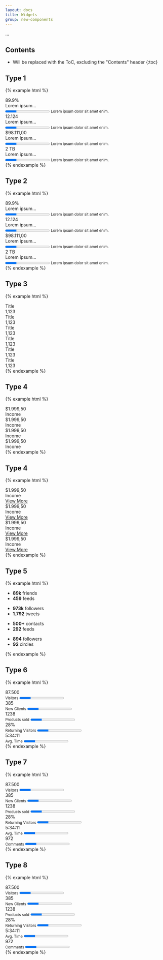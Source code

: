 ```yaml
---
layout: docs
title: Widgets
group: new-components
---
```


...

## Contents

* Will be replaced with the ToC, excluding the "Contents" header
{:toc}

## Type 1

{% example html %}
<div class="row">
  <div class="col-sm-6 col-lg-3">
      <div class="card">
        <div class="card-block">
          <div class="h4 m-a-0">89.9%</div>
          <div class="p-b-1">Lorem ipsum...</div>
          <progress class="progress progress-xs progress-success" value="25" max="100">25%</progress>
          <small class="text-muted">Lorem ipsum dolor sit amet enim.</small>
        </div>
      </div>
    </div><!--/col-->
    <div class="col-sm-6 col-lg-3">
      <div class="card">
        <div class="card-block">
          <div class="h4 m-a-0">12.124</div>
          <div class="p-b-1">Lorem ipsum...</div>
          <progress class="progress progress-xs progress-info" value="25" max="100">25%</progress>
          <small class="text-muted">Lorem ipsum dolor sit amet enim.</small>
        </div>
      </div>
    </div><!--/col-->
    <div class="col-sm-6 col-lg-3">
      <div class="card">
        <div class="card-block">
          <div class="h4 m-a-0">$98.111,00</div>
          <div class="p-b-1">Lorem ipsum...</div>
          <progress class="progress progress-xs progress-warning" value="25" max="100">25%</progress>
          <small class="text-muted">Lorem ipsum dolor sit amet enim.</small>
        </div>
      </div>
    </div><!--/col-->
    <div class="col-sm-6 col-lg-3">
      <div class="card">
        <div class="card-block">
          <div class="h4 m-a-0">2 TB</div>
          <div class="p-b-1">Lorem ipsum...</div>
          <progress class="progress progress-xs progress-danger" value="25" max="100">25%</progress>
          <small class="text-muted">Lorem ipsum dolor sit amet enim.</small>
        </div>
      </div>
    </div><!--/col-->
  </div><!--/row-->
{% endexample %}

## Type 2

{% example html %}
<div class="row">
  <div class="col-sm-6 col-lg-3">
    <div class="card card-inverse card-primary">
      <div class="card-block">
        <div class="h4 m-a-0">89.9%</div>
        <div class="p-b-1">Lorem ipsum...</div>
        <progress class="progress progress-xs progress-success" value="25" max="100">25%</progress>
        <small class="text-muted">Lorem ipsum dolor sit amet enim.</small>
      </div>
    </div>
  </div><!--/col-->
  <div class="col-sm-6 col-lg-3">
    <div class="card card-inverse card-warning">
      <div class="card-block">
        <div class="h4 m-a-0">12.124</div>
        <div class="p-b-1">Lorem ipsum...</div>
        <progress class="progress progress-xs progress-info" value="25" max="100">25%</progress>
        <small class="text-muted">Lorem ipsum dolor sit amet enim.</small>
      </div>
    </div>
  </div><!--/col-->
  <div class="col-sm-6 col-lg-3">
    <div class="card card-inverse card-danger">
      <div class="card-block">
        <div class="h4 m-a-0">$98.111,00</div>
        <div class="p-b-1">Lorem ipsum...</div>
        <progress class="progress progress-xs progress-warning" value="25" max="100">25%</progress>
        <small class="text-muted">Lorem ipsum dolor sit amet enim.</small>
      </div>
    </div>
  </div><!--/col-->
  <div class="col-sm-6 col-lg-3">
    <div class="card card-inverse card-info">
      <div class="card-block">
        <div class="h4 m-a-0">2 TB</div>
        <div class="p-b-1">Lorem ipsum...</div>
        <progress class="progress progress-xs progress-danger" value="25" max="100">25%</progress>
        <small class="text-muted">Lorem ipsum dolor sit amet enim.</small>
      </div>
    </div>
  </div><!--/col-->
</div><!--/row-->
{% endexample %}

## Type 3

{% example html %}
<div class="row">
  <div class="col-md-2 col-sm-4">
    <div class="card">
      <div class="card-block text-xs-center">
        <div class="text-muted small text-uppercase font-weight-bold">Title</div>
        <div class="h2 p-y-1">1,123</div>
        <div class="chart-wrapper">
          <canvas id="chart-1" class="chart chart-bar" height="40" width="80"></canvas>
        </div>
      </div>
    </div>
  </div><!--/col-->
  <div class="col-md-2 col-sm-4">
    <div class="card">
      <div class="card-block text-xs-center">
        <div class="text-muted small text-uppercase font-weight-bold">Title</div>
        <div class="h2 p-y-1">1,123</div>
        <div class="chart-wrapper">
          <canvas id="chart-2" class="chart chart-bar" height="40" width="80"></canvas>
        </div>
      </div>
    </div>
  </div><!--/col-->
  <div class="col-md-2 col-sm-4">
    <div class="card">
      <div class="card-block text-xs-center">
        <div class="text-muted small text-uppercase font-weight-bold">Title</div>
        <div class="h2 p-y-1">1,123</div>
        <div class="chart-wrapper">
          <canvas id="chart-3" class="chart chart-bar" height="40" width="80"></canvas>
        </div>
      </div>
    </div>
  </div><!--/col-->
  <div class="col-md-2 col-sm-4">
    <div class="card">
      <div class="card-block text-xs-center">
        <div class="text-muted small text-uppercase font-weight-bold">Title</div>
        <div class="h2 p-y-1">1,123</div>
        <div class="chart-wrapper">
          <canvas id="chart-4" class="chart chart-line" height="40" width="100"></canvas>
        </div>
      </div>
    </div>
  </div><!--/col-->
  <div class="col-md-2 col-sm-4">
    <div class="card">
      <div class="card-block text-xs-center">
        <div class="text-muted small text-uppercase font-weight-bold">Title</div>
        <div class="h2 p-y-1">1,123</div>
        <div class="chart-wrapper">
          <canvas id="chart-5" class="chart chart-line" height="40" width="100"></canvas>
        </div>
      </div>
    </div>
  </div><!--/col-->
  <div class="col-md-2 col-sm-4">
    <div class="card">
      <div class="card-block text-xs-center">
        <div class="text-muted small text-uppercase font-weight-bold">Title</div>
        <div class="h2 p-y-1">1,123</div>
        <div class="chart-wrapper">
          <canvas id="chart-6" class="chart chart-line" height="40" width="100"></canvas>
        </div>
      </div>
    </div>
  </div><!--/col-->
</div><!--/row-->
{% endexample %}

## Type 4

{% example html %}
<div class="row">
  <div class="col-xs-6 col-lg-3">
    <div class="card">
      <div class="card-block p-a-1 clearfix">
        <i class="fa fa-cogs bg-primary p-a-1 font-2xl m-r-1 pull-left"></i>
        <div class="h5 text-primary m-b-0 m-t-h">$1.999,50</div>
        <div class="text-muted text-uppercase font-weight-bold font-xs">Income</div>
      </div>
    </div>
  </div><!--/.col-->
  <div class="col-xs-6 col-lg-3">
    <div class="card">
      <div class="card-block p-a-1 clearfix">
        <i class="fa fa-laptop bg-info p-a-1 font-2xl m-r-1 pull-left"></i>
        <div class="h5 text-info m-b-0 m-t-h">$1.999,50</div>
        <div class="text-muted text-uppercase font-weight-bold font-xs">Income</div>
      </div>
    </div>
  </div><!--/.col-->
  <div class="col-xs-6 col-lg-3">
    <div class="card">
      <div class="card-block p-a-1 clearfix">
        <i class="fa fa-moon-o bg-warning p-a-1 font-2xl m-r-1 pull-left"></i>
        <div class="h5 text-warning m-b-0 m-t-h">$1.999,50</div>
        <div class="text-muted text-uppercase font-weight-bold font-xs">Income</div>
      </div>
    </div>
  </div><!--/.col-->
  <div class="col-xs-6 col-lg-3">
    <div class="card">
      <div class="card-block p-a-1 clearfix">
        <i class="fa fa-bell bg-danger p-a-1 font-2xl m-r-1 pull-left"></i>
        <div class="h5 text-danger m-b-0 m-t-h">$1.999,50</div>
        <div class="text-muted text-uppercase font-weight-bold font-xs">Income</div>
      </div>
    </div>
  </div><!--/.col-->
</div><!--/.row-->
{% endexample %}

## Type 4

{% example html %}
<div class="row">
  <div class="col-xs-6 col-lg-3">
    <div class="card">
      <div class="card-block p-a-1 clearfix">
        <i class="fa fa-cogs bg-primary p-a-1 font-2xl m-r-1 pull-left"></i>
        <div class="h5 text-primary m-b-0 m-t-h">$1.999,50</div>
        <div class="text-muted text-uppercase font-weight-bold font-xs">Income</div>
      </div>
      <div class="card-footer p-x-1 p-y-h">
        <a class="font-weight-bold font-xs btn-block text-muted" href="#">View More <i class="fa fa-angle-right pull-right font-lg"></i></a>
      </div>
    </div>
  </div><!--/.col-->
  <div class="col-xs-6 col-lg-3">
    <div class="card">
      <div class="card-block p-a-1 clearfix">
        <i class="fa fa-laptop bg-info p-a-1 font-2xl m-r-1 pull-left"></i>
        <div class="h5 text-info m-b-0 m-t-h">$1.999,50</div>
        <div class="text-muted text-uppercase font-weight-bold font-xs">Income</div>
      </div>
      <div class="card-footer p-x-1 p-y-h">
        <a class="font-weight-bold font-xs btn-block text-muted" href="#">View More <i class="fa fa-angle-right pull-right font-lg"></i></a>
      </div>
    </div>
  </div><!--/.col-->
  <div class="col-xs-6 col-lg-3">
    <div class="card">
      <div class="card-block p-a-1 clearfix">
        <i class="fa fa-moon-o bg-warning p-a-1 font-2xl m-r-1 pull-left"></i>
        <div class="h5 text-warning m-b-0 m-t-h">$1.999,50</div>
        <div class="text-muted text-uppercase font-weight-bold font-xs">Income</div>
      </div>
      <div class="card-footer p-x-1 p-y-h">
        <a class="font-weight-bold font-xs btn-block text-muted" href="#">View More <i class="fa fa-angle-right pull-right font-lg"></i></a>
      </div>
    </div>
  </div><!--/.col-->
  <div class="col-xs-6 col-lg-3">
    <div class="card">
      <div class="card-block p-a-1 clearfix">
        <i class="fa fa-bell bg-danger p-a-1 font-2xl m-r-1 pull-left"></i>
        <div class="h5 text-danger m-b-0 m-t-h">$1.999,50</div>
        <div class="text-muted text-uppercase font-weight-bold font-xs">Income</div>
      </div>
      <div class="card-footer p-x-1 p-y-h">
        <a class="font-weight-bold font-xs btn-block text-muted" href="#">View More <i class="fa fa-angle-right pull-right font-lg"></i></a>
      </div>
    </div>
  </div><!--/.col-->
</div><!--/.row-->
{% endexample %}

## Type 5

{% example html %}
<div class="row">
  <div class="col-md-3 col-sm-6">
    <div class="social-box facebook">
      <i class="fa fa-facebook"></i>
      <ul>
        <li>
          <strong>89k</strong>
          <span>friends</span>
        </li>
        <li>
          <strong>459</strong>
          <span>feeds</span>
        </li>
      </ul>
    </div><!--/social-box-->
  </div><!--/col-->
  <div class="col-md-3 col-sm-6">
    <div class="social-box twitter">
      <i class="fa fa-twitter"></i>
      <ul>
        <li>
          <strong>973k</strong>
          <span>followers</span>
        </li>
        <li>
          <strong>1.792</strong>
          <span>tweets</span>
        </li>
      </ul>
    </div><!--/social-box-->
  </div><!--/col-->
  <div class="col-md-3 col-sm-6">
    <div class="social-box linkedin">
      <i class="fa fa-linkedin"></i>
      <ul>
        <li>
          <strong>500+</strong>
          <span>contacts</span>
        </li>
        <li>
          <strong>292</strong>
          <span>feeds</span>
        </li>
      </ul>
    </div><!--/social-box-->
  </div><!--/col-->
  <div class="col-md-3 col-sm-6">
    <div class="social-box google-plus">
      <i class="fa fa-google-plus"></i>
      <ul>
        <li>
          <strong>894</strong>
          <span>followers</span>
        </li>
        <li>
          <strong>92</strong>
          <span>circles</span>
        </li>
      </ul>
    </div><!--/social-box-->
  </div><!--/col-->
</div><!--/row-->
{% endexample %}

## Type 6

{% example html %}
<div class="card-group m-b-1">
  <div class="card">
    <div class="card-block">
      <div class="h1 text-muted text-xs-right m-b-2">
        <i class="icon-people"></i>
      </div>
      <div class="h4 m-b-0">87.500</div>
      <small class="text-muted text-uppercase font-weight-bold">Visitors</small>
      <progress class="progress progress-xs progress-info m-t-1 m-b-0" value="25" max="100">25%</progress>
    </div>
  </div>
  <div class="card">
    <div class="card-block">
      <div class="h1 text-muted text-xs-right m-b-2">
        <i class="icon-user-follow"></i>
      </div>
      <div class="h4 m-b-0">385</div>
      <small class="text-muted text-uppercase font-weight-bold">New Clients</small>
      <progress class="progress progress-xs progress-success m-t-1 m-b-0" value="25" max="100">25%</progress>
    </div>
  </div>
  <div class="card">
    <div class="card-block">
      <div class="h1 text-muted text-xs-right m-b-2">
        <i class="icon-basket-loaded"></i>
      </div>
      <div class="h4 m-b-0">1238</div>
      <small class="text-muted text-uppercase font-weight-bold">Products sold</small>
      <progress class="progress progress-xs progress-warning m-t-1 m-b-0" value="25" max="100">25%</progress>
    </div>
  </div>
  <div class="card">
    <div class="card-block">
      <div class="h1 text-muted text-xs-right m-b-2">
        <i class="icon-pie-chart"></i>
      </div>
      <div class="h4 m-b-0">28%</div>
      <small class="text-muted text-uppercase font-weight-bold">Returning Visitors</small>
      <progress class="progress progress-xs progress-primary m-t-1 m-b-0" value="25" max="100">25%</progress>
    </div>
  </div>
  <div class="card">
    <div class="card-block">
      <div class="h1 text-muted text-xs-right m-b-2">
        <i class="icon-speedometer"></i>
      </div>
      <div class="h4 m-b-0">5:34:11</div>
      <small class="text-muted text-uppercase font-weight-bold">Avg. Time</small>
      <progress class="progress progress-xs progress-danger m-t-1 m-b-0" value="25" max="100">25%</progress>
    </div>
  </div>
</div>
{% endexample %}

## Type 7

{% example html %}
<div class="row">
  <div class="col-sm-6 col-md-2">
    <div class="card">
      <div class="card-block">
        <div class="h1 text-muted text-xs-right m-b-2">
          <i class="icon-people"></i>
        </div>
        <div class="h4 m-b-0">87.500</div>
        <small class="text-muted text-uppercase font-weight-bold">Visitors</small>
        <progress class="progress progress-xs progress-info m-t-1 m-b-0" value="25" max="100">25%</progress>
      </div>
    </div>
  </div>
  <div class="col-sm-6 col-md-2">
    <div class="card">
      <div class="card-block">
        <div class="h1 text-muted text-xs-right m-b-2">
          <i class="icon-user-follow"></i>
        </div>
        <div class="h4 m-b-0">385</div>
        <small class="text-muted text-uppercase font-weight-bold">New Clients</small>
        <progress class="progress progress-xs progress-success m-t-1 m-b-0" value="25" max="100">25%</progress>
      </div>
    </div>
  </div>
  <div class="col-sm-6 col-md-2">
    <div class="card">
      <div class="card-block">
        <div class="h1 text-muted text-xs-right m-b-2">
          <i class="icon-basket-loaded"></i>
        </div>
        <div class="h4 m-b-0">1238</div>
        <small class="text-muted text-uppercase font-weight-bold">Products sold</small>
        <progress class="progress progress-xs progress-warning m-t-1 m-b-0" value="25" max="100">25%</progress>
      </div>
    </div>
  </div>
  <div class="col-sm-6 col-md-2">
    <div class="card">
      <div class="card-block">
        <div class="h1 text-muted text-xs-right m-b-2">
          <i class="icon-pie-chart"></i>
        </div>
        <div class="h4 m-b-0">28%</div>
        <small class="text-muted text-uppercase font-weight-bold">Returning Visitors</small>
        <progress class="progress progress-xs progress-primary m-t-1 m-b-0" value="25" max="100">25%</progress>
      </div>
    </div>
  </div>
  <div class="col-sm-6 col-md-2">
    <div class="card">
      <div class="card-block">
        <div class="h1 text-muted text-xs-right m-b-2">
          <i class="icon-speedometer"></i>
        </div>
        <div class="h4 m-b-0">5:34:11</div>
        <small class="text-muted text-uppercase font-weight-bold">Avg. Time</small>
        <progress class="progress progress-xs progress-danger m-t-1 m-b-0" value="25" max="100">25%</progress>
      </div>
    </div>
  </div>
  <div class="col-sm-6 col-md-2">
    <div class="card">
      <div class="card-block">
        <div class="h1 text-muted text-xs-right m-b-2">
          <i class="icon-speech"></i>
        </div>
        <div class="h4 m-b-0">972</div>
        <small class="text-muted text-uppercase font-weight-bold">Comments</small>
        <progress class="progress progress-xs progress-info m-t-1 m-b-0" value="25" max="100">25%</progress>
      </div>
    </div>
  </div>
</div>
{% endexample %}

## Type 8

{% example html %}
<div class="row">
  <div class="col-sm-6 col-md-2">
    <div class="card card-inverse card-info">
      <div class="card-block">
        <div class="h1 text-muted text-xs-right m-b-2">
          <i class="icon-people"></i>
        </div>
        <div class="h4 m-b-0">87.500</div>
        <small class="text-muted text-uppercase font-weight-bold">Visitors</small>
        <progress class="progress progress-xs progress-info m-t-1 m-b-0" value="25" max="100">25%</progress>
      </div>
    </div>
  </div>
  <div class="col-sm-6 col-md-2">
    <div class="card card-inverse card-success">
      <div class="card-block">
        <div class="h1 text-muted text-xs-right m-b-2">
          <i class="icon-user-follow"></i>
        </div>
        <div class="h4 m-b-0">385</div>
        <small class="text-muted text-uppercase font-weight-bold">New Clients</small>
        <progress class="progress progress-xs progress-success m-t-1 m-b-0" value="25" max="100">25%</progress>
      </div>
    </div>
  </div>
  <div class="col-sm-6 col-md-2">
    <div class="card card-inverse card-warning">
      <div class="card-block">
        <div class="h1 text-muted text-xs-right m-b-2">
          <i class="icon-basket-loaded"></i>
        </div>
        <div class="h4 m-b-0">1238</div>
        <small class="text-muted text-uppercase font-weight-bold">Products sold</small>
        <progress class="progress progress-xs progress-warning m-t-1 m-b-0" value="25" max="100">25%</progress>
      </div>
    </div>
  </div>
  <div class="col-sm-6 col-md-2">
    <div class="card card-inverse card-primary">
      <div class="card-block">
        <div class="h1 text-muted text-xs-right m-b-2">
          <i class="icon-pie-chart"></i>
        </div>
        <div class="h4 m-b-0">28%</div>
        <small class="text-muted text-uppercase font-weight-bold">Returning Visitors</small>
        <progress class="progress progress-xs progress-primary m-t-1 m-b-0" value="25" max="100">25%</progress>
      </div>
    </div>
  </div>
  <div class="col-sm-6 col-md-2">
    <div class="card card-inverse card-danger">
      <div class="card-block">
        <div class="h1 text-muted text-xs-right m-b-2">
          <i class="icon-speedometer"></i>
        </div>
        <div class="h4 m-b-0">5:34:11</div>
        <small class="text-muted text-uppercase font-weight-bold">Avg. Time</small>
        <progress class="progress progress-xs progress-danger m-t-1 m-b-0" value="25" max="100">25%</progress>
      </div>
    </div>
  </div>
  <div class="col-sm-6 col-md-2">
    <div class="card card-inverse card-info">
      <div class="card-block">
        <div class="h1 text-muted text-xs-right m-b-2">
          <i class="icon-speech"></i>
        </div>
        <div class="h4 m-b-0">972</div>
        <small class="text-muted text-uppercase font-weight-bold">Comments</small>
        <progress class="progress progress-xs progress-info m-t-1 m-b-0" value="25" max="100">25%</progress>
      </div>
    </div>
  </div>
</div>
{% endexample %}
